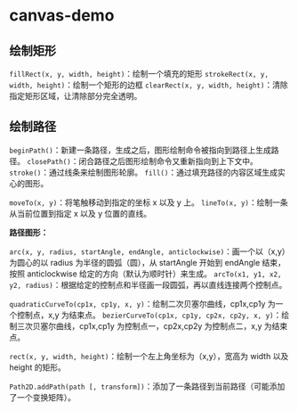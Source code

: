 # canvas-demo

## 绘制矩形

`fillRect(x, y, width, height)`：绘制一个填充的矩形
`strokeRect(x, y, width, height)`：绘制一个矩形的边框
`clearRect(x, y, width, height)`：清除指定矩形区域，让清除部分完全透明。

## 绘制路径

`beginPath()`：新建一条路径，生成之后，图形绘制命令被指向到路径上生成路径。
`closePath()`：闭合路径之后图形绘制命令又重新指向到上下文中。
`stroke()`：通过线条来绘制图形轮廓。
`fill()`：通过填充路径的内容区域生成实心的图形。

`moveTo(x, y)`：将笔触移动到指定的坐标 x 以及 y 上。
`lineTo(x, y)`：绘制一条从当前位置到指定 x 以及 y 位置的直线。

**路径图形：**

`arc(x, y, radius, startAngle, endAngle, anticlockwise)`：画一个以（x,y）为圆心的以 radius 为半径的圆弧（圆），从 startAngle 开始到 endAngle 结束，按照 anticlockwise 给定的方向（默认为顺时针）来生成。
`arcTo(x1, y1, x2, y2, radius)`：根据给定的控制点和半径画一段圆弧，再以直线连接两个控制点。

`quadraticCurveTo(cp1x, cp1y, x, y)`：绘制二次贝塞尔曲线，cp1x,cp1y 为一个控制点，x,y 为结束点。
`bezierCurveTo(cp1x, cp1y, cp2x, cp2y, x, y)`：绘制三次贝塞尔曲线，cp1x,cp1y 为控制点一，cp2x,cp2y 为控制点二，x,y 为结束点。

`rect(x, y, width, height)`：绘制一个左上角坐标为（x,y），宽高为 width 以及 height 的矩形。

`Path2D.addPath(path [, transform])​`：添加了一条路径到当前路径（可能添加了一个变换矩阵）。
